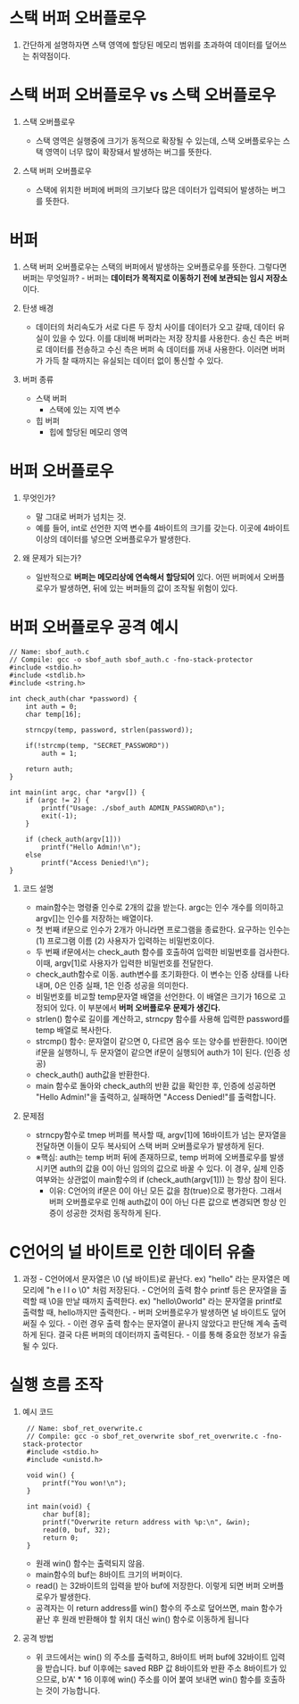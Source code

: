 # 스택 버퍼 오버플로우
  1) 간단하게 설명하자면 스택 영역에 할당된 메모리 범위를 초과하여 데이터를 덮어쓰는 취약점이다.


# 스택 버퍼 오버플로우 vs 스택 오버플로우
  1) 스택 오버플로우
     - 스택 영역은 실행중에 크기가 동적으로 확장될 수 있는데, 스택 오버플로우는 스택 영역이 너무 많이 확장돼서 발생하는 버그를 뜻한다.

  2) 스택 버퍼 오버플로우
     - 스택에 위치한 버퍼에 버퍼의 크기보다 많은 데이터가 입력되어 발생하는 버그를 뜻한다.


# 버퍼
  1) 스택 버퍼 오버플로우는 스택의 버퍼에서 발생하는 오버플로우를 뜻한다. 그렇다면 버퍼는 무엇일까?
    - 버퍼는 **데이터가 목적지로 이동하기 전에 보관되는 임시 저장소**이다.

  2) 탄생 배경
     - 데이터의 처리속도가 서로 다른 두 장치 사이를 데이터가 오고 갈때, 데이터 유실이 있을 수 있다. 이를 대비해 버퍼라는 저장 장치를 사용한다. 송신 측은 버퍼로 데이터를 전송하고 수신 측은 버퍼 속 데이터를 꺼내 사용한다. 이러면 버퍼가 가득 찰 때까지는 유실되는 데이터 없이 통신할 수 있다.

  3) 버퍼 종류
     - 스택 버퍼
       - 스택에 있는 지역 변수
     - 힙 버퍼
       - 힙에 할당된 메모리 영역
      

# 버퍼 오버플로우
  1) 무엇인가?
     - 말 그대로 버퍼가 넘치는 것.
     - 예를 들어, int로 선언한 지역 변수를 4바이트의 크기를 갖는다. 이곳에 4바이트 이상의 데이터를 넣으면 오버플로우가 발생한다.

  2) 왜 문제가 되는가?
     - 일반적으로 **버퍼는 메모리상에 연속해서 할당되어** 있다. 어떤 버퍼에서 오버플로우가 발생하면, 뒤에 있는 버퍼들의 값이 조작될 위험이 있다.
    

# 버퍼 오버플로우 공격 예시
```
// Name: sbof_auth.c
// Compile: gcc -o sbof_auth sbof_auth.c -fno-stack-protector
#include <stdio.h>
#include <stdlib.h>
#include <string.h>

int check_auth(char *password) {
    int auth = 0;
    char temp[16];
    
    strncpy(temp, password, strlen(password));
    
    if(!strcmp(temp, "SECRET_PASSWORD"))
        auth = 1;
    
    return auth;
}

int main(int argc, char *argv[]) {
    if (argc != 2) {
        printf("Usage: ./sbof_auth ADMIN_PASSWORD\n");
        exit(-1);
    }

    if (check_auth(argv[1]))
        printf("Hello Admin!\n");
    else
        printf("Access Denied!\n");
}
```
  1) 코드 설명
     - main함수는 명령줄 인수로 2개의 값을 받는다. argc는 인수 개수를 의미하고 argv[]는 인수를 저장하는 배열이다.
     - 첫 번째 if문으로 인수가 2개가 아니라면 프로그램을 종료한다. 요구하는 인수는 (1) 프로그램 이름 (2) 사용자가 입력하는 비밀번호이다.
     - 두 번째 if문에서는 check_auth 함수를 호출하여 입력한 비밀번호를 검사한다. 이때, argv[1]로 사용자가 입력한 비밀번호를 전달한다.
     - check_auth함수로 이동. auth변수를 초기화한다. 이 변수는 인증 상태를 나타내며, 0은 인증 실패, 1은 인증 성공을 의미한다.
     - 비밀번호를 비교할 temp문자열 배열을 선언한다. 이 배열은 크기가 16으로 고정되어 있다. 이 부분에서 **버퍼 오버플로우 문제가 생긴다.**
     - strlen() 함수로 길이를 계산하고, strncpy 함수를 사용해 입력한 password를 temp 배열로 복사한다.
     - strcmp() 함수: 문자열이 같으면 0, 다르면 음수 또는 양수를 반환한다. !0이면 if문을 실행하니, 두 문자열이 같으면 if문이 실행되어 auth가 1이 된다. (인증 성공)
     - check_auth() auth값을 반환한다.
     - main 함수로 돌아와 check_auth의 반환 값을 확인한 후, 인증에 성공하면 "Hello Admin!"을 출력하고, 실패하면 "Access Denied!"를 출력합니다.

  2) 문제점
     - strncpy함수로 tmep 버퍼를 복사할 때, argv[1]에 16바이트가 넘는 문자열을 전달하면 이들이 모두 복사되어 스택 버퍼 오버플로우가 발생하게 된다.
     - ※핵심: auth는 temp 버퍼 뒤에 존재하므로, temp 버퍼에 오버플로우를 발생시키면 auth의 값을 0이 아닌 임의의 값으로 바꿀 수 있다. 이 경우, 실제 인증 여부와는 상관없이 main함수의 if (check_auth(argv[1])) 는 항상 참이 된다.
       - 이유: C언어의 if문은 0이 아닌 모든 값을 참(true)으로 평가한다. 그래서 버퍼 오버플로우로 인해 auth값이 0이 아닌 다른 값으로 변경되면 항상 인증이 성공한 것처럼 동작하게 된다.


# C언어의 널 바이트로 인한 데이터 유출
  1) 과정
    - C언어에서 문자열은 \0 (널 바이트)로 끝난다. ex) "hello" 라는 문자열은 메모리에 "h e l l o \0" 처럼 저장된다.
    - C언어의 출력 함수 printf 등은 문자열을 출력할 때 \0을 만날 때까지 출력한다.  ex) "hello\0world" 라는 문자열을 printf로 출력할 때, hello까지만 출력한다.
    - 버퍼 오버플로우가 발생하면 널 바이트도 덮어써질 수 있다.
    - 이런 경우 출력 함수는 문자열이 끝나지 않았다고 판단해 계속 출력하게 된다. 결국 다른 버퍼의 데이터까지 출력된다.
    - 이를 통해 중요한 정보가 유출될 수 있다.


# 실행 흐름 조작
  1) 예시 코드
     ```
      // Name: sbof_ret_overwrite.c
      // Compile: gcc -o sbof_ret_overwrite sbof_ret_overwrite.c -fno-stack-protector
      #include <stdio.h>
      #include <unistd.h>
      
      void win() {
          printf("You won!\n");
      }
      
      int main(void) {
          char buf[8];
          printf("Overwrite return address with %p:\n", &win);
          read(0, buf, 32);
          return 0;
      }
     ```
     - 원래 win() 함수는 출력되지 않음.
     - main함수의 buf는 8바이트 크기의 버퍼이다.
     - read() 는 32바이트의 입력을 받아 buf에 저장한다. 이렇게 되면 버퍼 오버플로우가 발생한다.
     - 공격자는 이 return address를 win() 함수의 주소로 덮어쓰면, main 함수가 끝난 후 원래 반환해야 할 위치 대신 win() 함수로 이동하게 됩니다

  2) 공격 방법
     - 위 코드에서는 win() 의 주소를 출력하고, 8바이트 버퍼 buf에 32바이트 입력을 받습니다. buf 이후에는 saved RBP 값 8바이트와 반환 주소 8바이트가 있으므로, b'A' * 16 이후에 win() 주소를 이어 붙여 보내면 win() 함수를 호출하는 것이 가능합니다.







